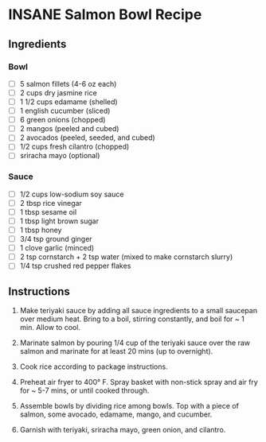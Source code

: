 # INSANE Salmon Bowl Recipe

## Ingredients

### Bowl

- [ ] 5 salmon fillets (4-6 oz each)
- [ ] 2 cups dry jasmine rice
- [ ] 1 1/2 cups edamame (shelled)
- [ ] 1 english cucumber (sliced)
- [ ] 6 green onions (chopped)
- [ ] 2 mangos (peeled and cubed)
- [ ] 2 avocados (peeled, seeded, and cubed)
- [ ] 1/2 cups fresh cilantro (chopped)
- [ ] sriracha mayo (optional)

### Sauce

- [ ] 1/2 cups low-sodium soy sauce
- [ ] 2 tbsp rice vinegar
- [ ] 1 tbsp sesame oil
- [ ] 1 tbsp light brown sugar
- [ ] 1 tbsp honey
- [ ] 3/4 tsp ground ginger
- [ ] 1 clove garlic (minced)
- [ ] 2 tsp cornstarch + 2 tsp water (mixed to make cornstarch slurry)
- [ ] 1/4 tsp crushed red pepper flakes

## Instructions

1. Make teriyaki sauce by adding all sauce ingredients to a small saucepan over medium heat. Bring to a boil, stirring constantly, and boil for ~ 1 min. Allow to cool.

2. Marinate salmon by pouring 1/4 cup of the teriyaki sauce over the raw salmon and marinate for at least 20 mins (up to overnight).

3. Cook rice according to package instructions.

4. Preheat air fryer to 400° F. Spray basket with non-stick spray and air fry for ~ 5-7 mins, or until cooked through.

5. Assemble bowls by dividing rice among bowls. Top with a piece of salmon, some avocado, edamame, mango, and cucumber.

6. Garnish with teriyaki, sriracha mayo, green onion, and cilantro.
